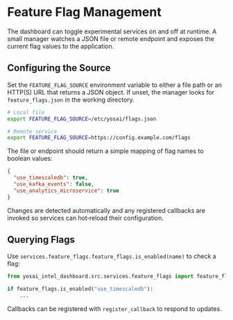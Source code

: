 # Feature Flag Management

The dashboard can toggle experimental services on and off at runtime. A
small manager watches a JSON file or remote endpoint and exposes the
current flag values to the application.

## Configuring the Source

Set the `FEATURE_FLAG_SOURCE` environment variable to either a file path
or an HTTP(S) URL that returns a JSON object. If unset, the manager
looks for `feature_flags.json` in the working directory.

```bash
# Local file
export FEATURE_FLAG_SOURCE=/etc/yosai/flags.json

# Remote service
export FEATURE_FLAG_SOURCE=https://config.example.com/flags
```

The file or endpoint should return a simple mapping of flag names to
boolean values:

```json
{
  "use_timescaledb": true,
  "use_kafka_events": false,
  "use_analytics_microservice": true
}
```

Changes are detected automatically and any registered callbacks are
invoked so services can hot‑reload their configuration.

## Querying Flags

Use `services.feature_flags.feature_flags.is_enabled(name)` to check a
flag:

```python
from yosai_intel_dashboard.src.services.feature_flags import feature_flags

if feature_flags.is_enabled("use_timescaledb"):
    ...
```

Callbacks can be registered with `register_callback` to respond to
updates.
